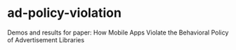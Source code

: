 # ad-policy-violation
Demos and results for paper: How Mobile Apps Violate the Behavioral Policy of Advertisement Libraries
